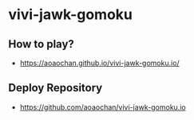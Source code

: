 # vivi-jawk-gomoku

## How to play?
- https://aoaochan.github.io/vivi-jawk-gomoku.io/

## Deploy Repository
- https://github.com/aoaochan/vivi-jawk-gomoku.io